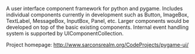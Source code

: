 A user interface component framework for python and pygame. Includes individual components currently in development such as Button, ImageBox, TextLabel, MessageBox, InputBox, Panel, etc. Larger components would be developed on top of the basic existing components. Internal event handling system is supported by UIComponentCollection.

Project homepage: http://www.sarconsrealm.org/CodeProjects/pygame-ui/